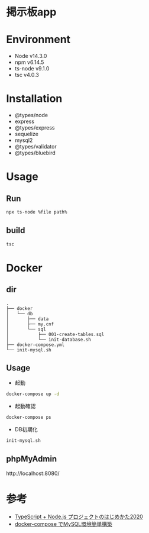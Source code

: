 # 掲示板app

# Environment

- Node v14.3.0
- npm v6.14.5
- ts-node v9.1.0
- tsc v4.0.3

# Installation

- @types/node
- express
- @types/express
- sequelize
- mysql2
- @types/validator
- @types/bluebird

# Usage

## Run

```bash
npx ts-node %file path%
```

## build

```bash
tsc
```

# Docker

## dir

```
.
├── docker
│   └── db
│       ├── data
│       ├── my.cnf
│       └── sql
│           ├── 001-create-tables.sql
│           └── init-database.sh
├── docker-compose.yml
└── init-mysql.sh
```

## Usage

- 起動

```bash
docker-compose up -d
```

- 起動確認

```bash
docker-compose ps
```

- DB初期化

```bash
init-mysql.sh
```

## phpMyAdmin
http://localhost:8080/


# 参考

- [TypeScript + Node.js プロジェクトのはじめかた2020](https://qiita.com/notakaos/items/3bbd2293e2ff286d9f49)
- [docker-compose でMySQL環境簡単構築](https://qiita.com/A-Kira/items/f401aea261693c395966)